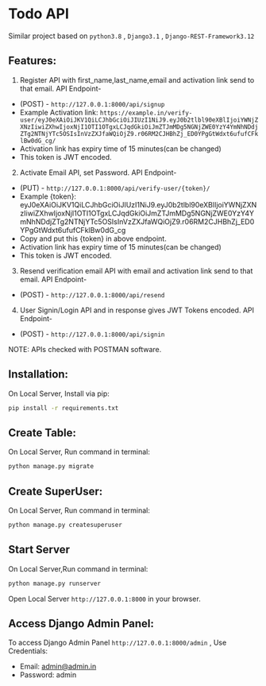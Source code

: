 # Todo API
Similar project based on `python3.8` , `Django3.1` , `Django-REST-Framework3.12`

## Features:
1. Register API with first_name,last_name,email and activation link send to that email. API Endpoint-
- (POST) - `http://127.0.0.1:8000/api/signup`
- Example Activation link: `https://example.in/verify-user/eyJ0eXAiOiJKV1QiLCJhbGciOiJIUzI1NiJ9.eyJ0b2tlbl90eXBlIjoiYWNjZXNzIiwiZXhwIjoxNjI1OTI1OTgxLCJqdGkiOiJmZTJmMDg5NGNjZWE0YzY4YmNhNDdjZTg2NTNjYTc5OSIsInVzZXJfaWQiOjZ9.r06RM2CJHBhZj_ED0YPgGtWdxt6ufufCFklBw0dG_cg/`
- Activation link has expiry time of 15 minutes(can be changed)
- This token is JWT encoded.

2. Activate Email API, set Password. API Endpoint- 
- (PUT) - `http://127.0.0.1:8000/api/verify-user/{token}/`
- Example {token}: eyJ0eXAiOiJKV1QiLCJhbGciOiJIUzI1NiJ9.eyJ0b2tlbl90eXBlIjoiYWNjZXNzIiwiZXhwIjoxNjI1OTI1OTgxLCJqdGkiOiJmZTJmMDg5NGNjZWE0YzY4YmNhNDdjZTg2NTNjYTc5OSIsInVzZXJfaWQiOjZ9.r06RM2CJHBhZj_ED0YPgGtWdxt6ufufCFklBw0dG_cg
- Copy and put this {token} in above endpoint.
- Activation link has expiry time of 15 minutes(can be changed)
- This token is JWT encoded.

3. Resend verification email API with email and activation link send to that email. API Endpoint- 
- (POST) - `http://127.0.0.1:8000/api/resend`

4. User Signin/Login API and in response gives JWT Tokens encoded. API Endpoint-
- (POST) - `http://127.0.0.1:8000/api/signin` 

NOTE: APIs checked with POSTMAN software.

## Installation:
On Local Server, Install via pip: 
```bash
pip install -r requirements.txt
```

## Create Table:
On Local Server, Run command in terminal:
```bash
python manage.py migrate
```

## Create SuperUser:
On Local Server, Run command in terminal:
```bash
python manage.py createsuperuser
```

## Start Server
On Local Server,Run command in terminal:
```bash
python manage.py runserver
```
Open Local Server `http://127.0.0.1:8000` in your browser.

## Access Django Admin Panel:
To access Django Admin Panel `http://127.0.0.1:8000/admin` , Use Credentials: 
- Email: admin@admin.in 
- Password: admin

